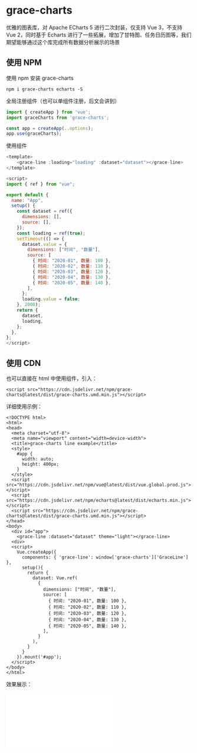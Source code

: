 # grace-charts

优雅的图表库，对 Apache ECharts 5 进行二次封装，仅支持 Vue 3，不支持 Vue 2，同时基于 Echarts 进行了一些拓展，增加了甘特图、任务日历图等，我们期望能够通过这个库完成所有数据分析展示的场景

## 使用 NPM

使用 npm 安装 grace-charts

```
npm i grace-charts echarts -S
```

全局注册组件（也可以单组件注册，后文会讲到）

```js
import { createApp } from 'vue';
import graceCharts from 'grace-charts';

const app = createApp(..options);
app.use(graceCharts);
```

使用组件

```js
<template>
	<grace-line :loading="loading" :dataset="dataset"></grace-line>
</template>

<script>
import { ref } from "vue";

export default {
  name: "App",
  setup() {
    const dataset = ref({
      dimensions: [],
      source: [],
    });
    const loading = ref(true);
    setTimeout(() => {
      dataset.value = {
        dimensions: ["时间", "数量"],
        source: [
          { 时间: "2020-01", 数量: 100 },
          { 时间: "2020-02", 数量: 110 },
          { 时间: "2020-03", 数量: 120 },
          { 时间: "2020-04", 数量: 130 },
          { 时间: "2020-05", 数量: 140 },
        ],
      };
      loading.value = false;
    }, 2000);
    return {
      dataset,
      loading,
    };
  },
};
</script>
```

## 使用 CDN

也可以直接在 html 中使用组件，引入：

```
<script src="https://cdn.jsdelivr.net/npm/grace-charts@latest/dist/grace-charts.umd.min.js"></script>
```

详细使用示例：

```
<!DOCTYPE html>
<html>
<head>
  <meta charset="utf-8">
  <meta name="viewport" content="width=device-width">
  <title>grace-charts line example</title>
  <style>
    #app {
      width: auto;
      height: 400px;
    }
  </style>
  <script src="https://cdn.jsdelivr.net/npm/vue@latest/dist/vue.global.prod.js"></script>
  <script src="https://cdn.jsdelivr.net/npm/echarts@latest/dist/echarts.min.js"></script>
  <script src="https://cdn.jsdelivr.net/npm/grace-charts@latest/dist/grace-charts.umd.min.js"></script>
</head>
<body>
  <div id="app">
    <grace-line :dataset="dataset" theme="light"></grace-line>
  <div>
  <script>
    Vue.createApp({
      components: { 'grace-line': window['grace-charts']['GraceLine'] },
      setup(){
        return {
          dataset: Vue.ref(
            {
              dimensions: ["时间", "数量"],
              source: [
                { 时间: "2020-01", 数量: 100 },
                { 时间: "2020-02", 数量: 110 },
                { 时间: "2020-03", 数量: 120 },
                { 时间: "2020-04", 数量: 130 },
                { 时间: "2020-05", 数量: 140 },
              ],
            }
          ),
        }
      }
    }).mount('#app');
  </script>
</body>
</html>

```

效果展示：

<iframe class="code-iframe" src="./code/readme.html" scrolling="no" frameborder="no"></iframe>
